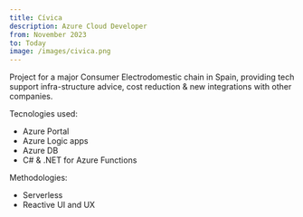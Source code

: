 ```yaml
---
title: Cívica
description: Azure Cloud Developer
from: November 2023
to: Today
image: /images/civica.png
---
```


Project for a major Consumer Electrodomestic chain in Spain, providing tech support
infra-structure advice, cost reduction & new integrations with other companies.

Tecnologies used:

- Azure Portal
- Azure Logic apps
- Azure DB
- C# & .NET for Azure Functions

Methodologies:

- Serverless
- Reactive UI and UX
